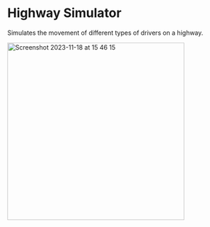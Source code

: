 # Highway Simulator

Simulates the movement of different types of drivers on a highway.

<img width="400" alt="Screenshot 2023-11-18 at 15 46 15" src="https://github.com/xeweva/Highway-Simulator/assets/54597813/9df84967-29cd-4efc-a8ee-ef6812343575">
